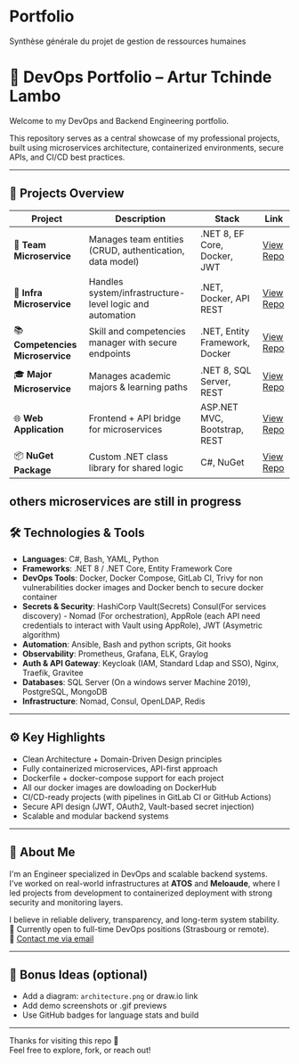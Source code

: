 # Portfolio
Synthèse générale du projet de gestion de ressources humaines

# 🧠 DevOps Portfolio – Artur Tchinde Lambo

Welcome to my DevOps and Backend Engineering portfolio.

This repository serves as a central showcase of my professional projects, built using microservices architecture, containerized environments, secure APIs, and CI/CD best practices.

---

## 🔹 Projects Overview

| Project | Description | Stack | Link |
|--------|-------------|-------|------|
| 🧩 **Team Microservice** | Manages team entities (CRUD, authentication, data model) | .NET 8, EF Core, Docker, JWT | [View Repo](https://github.com/LAMBOFIRSTECH/Team-microservice) |
| 🔧 **Infra Microservice** | Handles system/infrastructure-level logic and automation | .NET, Docker, API REST | [View Repo](https://github.com/LAMBOFIRSTECH/Infra-microservice) |
| 📚 **Competencies Microservice** | Skill and competencies manager with secure endpoints | .NET, Entity Framework, Docker | [View Repo](https://github.com/LAMBOFIRSTECH/Competencies-microservice) |
| 🎓 **Major Microservice** | Manages academic majors & learning paths | .NET 8, SQL Server, REST | [View Repo](https://github.com/LAMBOFIRSTECH/Major-microservice) |
| 🌐 **Web Application** | Frontend + API bridge for microservices | ASP.NET MVC, Bootstrap, REST | [View Repo](https://github.com/LAMBOFIRSTECH/WebApplication) |
| 📦 **NuGet Package** | Custom .NET class library for shared logic | C#, NuGet | [View Repo](https://github.com/LAMBOFIRSTECH/Nuget-Package) |

others microservices are still in progress
---

## 🛠️ Technologies & Tools

- **Languages**: C#, Bash, YAML, Python
- **Frameworks**: .NET 8 / .NET Core, Entity Framework Core
- **DevOps Tools**: Docker, Docker Compose, GitLab CI, Trivy for non vulnerabilities docker images and Docker bench to secure docker container
- **Secrets & Security**: HashiCorp Vault(Secrets) Consul(For services discovery) - Nomad (For orchestration), AppRole (each API need credentials to interact with Vault using AppRole), JWT (Asymetric algorithm)
- **Automation**: Ansible, Bash and python scripts, Git hooks
- **Observability**: Prometheus, Grafana, ELK, Graylog
- **Auth & API Gateway**: Keycloak (IAM, Standard Ldap and SSO), Nginx, Traefik, Gravitee
- **Databases**: SQL Server (On a windows server Machine 2019), PostgreSQL, MongoDB
- **Infrastructure**: Nomad, Consul, OpenLDAP, Redis

---

## ⚙️ Key Highlights

- Clean Architecture + Domain-Driven Design principles
- Fully containerized microservices, API-first approach
- Dockerfile + docker-compose support for each project
- All our docker images are dowloading on DockerHub
- CI/CD-ready projects (with pipelines in GitLab CI or GitHub Actions)
- Secure API design (JWT, OAuth2, Vault-based secret injection)
- Scalable and modular backend systems

---

## 📌 About Me

I'm an Engineer specialized in DevOps and scalable backend systems.  
I've worked on real-world infrastructures at **ATOS** and **Meloaude**, where I led projects from development to containerized deployment with strong security and monitoring layers.

I believe in reliable delivery, transparency, and long-term system stability.  
📍 Currently open to full-time DevOps positions (Strasbourg or remote).  
📩 [Contact me via email](mailto:artur.tchindelambo@hotmail.com)

---

## 👀 Bonus Ideas (optional)

- Add a diagram: `architecture.png` or draw.io link
- Add demo screenshots or .gif previews
- Use GitHub badges for language stats and build

---

Thanks for visiting this repo 🙏  
Feel free to explore, fork, or reach out!
